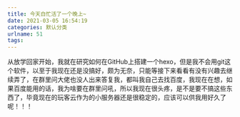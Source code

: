 ```yaml
---
title: 今天白忙活了一个晚上~
date: 2021-03-05 16:54:19
categories: 默认分类
urlname: 51
tags:
---
```

<!--markdown-->从放学回家开始，我就在研究如何在GitHub上搭建一个hexo，但是我不会用git这个软件，以至于我现在还是没搞好，颇为无奈，只能等接下来看看有没有兴趣去继续弄了，在群里问大佬也没人出来答复我，都叫我自己去找百度，我现在在想，如果百度能用的话，我为啥要在群里问吼，所以我现在很头疼，是不是要不搞这些东西了，毕竟现在的玩客云作为的小服务器还是很稳定的，应该可以供我用好久了呢！！！